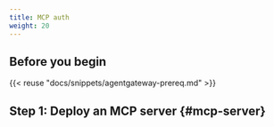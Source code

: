 ```yaml
---
title: MCP auth
weight: 20
---
```


## Before you begin

{{< reuse "docs/snippets/agentgateway-prereq.md" >}}

## Step 1: Deploy an MCP server {#mcp-server}

